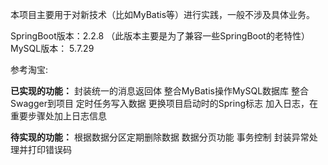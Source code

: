 本项目主要用于对新技术（比如MyBatis等）进行实践，一般不涉及具体业务。


SpringBoot版本：2.2.8
（此版本主要是为了兼容一些SpringBoot的老特性）
MySQL版本： 5.7.29





参考淘宝:

**已实现的功能：**
封装统一的消息返回体
整合MyBatis操作MySQL数据库
整合Swagger到项目
定时任务写入数据
更换项目启动时的Spring标志
加入日志，在重要步骤处加上日志信息


**待实现的功能：**
根据数据分区定期删除数据
数据分页功能
事务控制
封装异常处理并打印错误码



